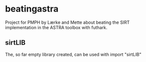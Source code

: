 # beatingastra
Project for PMPH by Lærke and Mette about beating the SIRT implementation in the ASTRA toolbox with futhark.

## sirtLIB
The, so far empty library created, can be used with import "sirtLIB"
